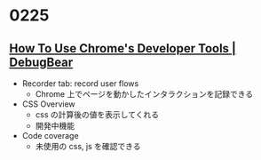 # 0225

## [How To Use Chrome's Developer Tools | DebugBear](https://www.debugbear.com/blog/use-chrome-devtools?utm_source=CSS-Weekly&utm_campaign=Issue-606&utm_medium=web#recorder-tab-record-user-flows)

- Recorder tab: record user flows
  - Chrome 上でページを動かしたインタラクションを記録できる
- CSS Overview
  - css の計算後の値を表示してくれる
  - 開発中機能
- Code coverage
  - 未使用の css, js を確認できる
